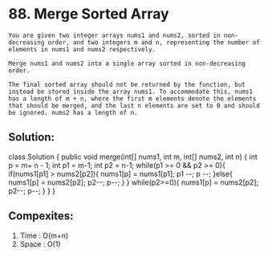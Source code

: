 # 88. Merge Sorted Array

``` Problem Statement
You are given two integer arrays nums1 and nums2, sorted in non-decreasing order, and two integers m and n, representing the number of elements in nums1 and nums2 respectively.

Merge nums1 and nums2 into a single array sorted in non-decreasing order.

The final sorted array should not be returned by the function, but instead be stored inside the array nums1. To accommodate this, nums1 has a length of m + n, where the first m elements denote the elements that should be merged, and the last n elements are set to 0 and should be ignored. nums2 has a length of n.
```


## Solution:

class Solution {
    public void merge(int[] nums1, int m, int[] nums2, int n) {
        int p = m+ n - 1;
        int p1 = m-1;
        int p2 = n-1;
        while(p1 >= 0 && p2 >= 0){
            if(nums1[p1] > nums2[p2]){
                nums1[p] = nums1[p1];
                p1 --;
                p --;
            }else{
                nums1[p] = nums2[p2];
                p2--;
                p--;
            }
        }
        while(p2>=0){
                nums1[p] = nums2[p2];
                p2--;
                p--;
        }
    }
}

## Compexites:
1. Time : O(m+n)
2. Space : O(1)